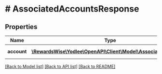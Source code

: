 # # AssociatedAccountsResponse

## Properties

Name | Type | Description | Notes
------------ | ------------- | ------------- | -------------
**account** | [**\RewardsWise\Yodlee\OpenAPI\Client\Model\AssociatedAccount[]**](AssociatedAccount.md) |  | [optional] [readonly]

[[Back to Model list]](../../README.md#models) [[Back to API list]](../../README.md#endpoints) [[Back to README]](../../README.md)
